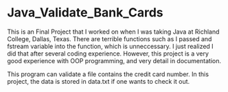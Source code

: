 # Java_Validate_Bank_Cards

This is an Final Project that I worked on when I was taking Java at Richland College, Dallas, Texas.
There are terrible functions such as I passed and fstream variable into the function, which is unneccessary. 
I just realized I did that after several coding experience. 
However, this project is a very good experience with OOP programming, and very detail in documentation.

This program can validate a file contains the credit card number. 
In this project, the data is stored in data.txt if one wants to check it out. 


